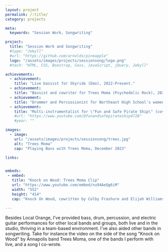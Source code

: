 ```yaml
---
layout: project
permalink: /:title/
category: projects

meta:
  keywords: "Session Work, Songwriting"

project:
  title: "Session Work and Songwriting"
  #type: "Jekyll"
  #url: "https://github.com/arnolds/pineapple"
  logo: "/assets/images/projects/sessionsong/logo.png"
  #tech: "HTML, CSS, Boostrap, Sass, JavaScript, jQuery, Jekyll"

achievements:
  - achievement:
    title: "Live bassist for Skyride (Emo), 2022-Present."
  - achievement:
    title: "Bassist and cowriter for Trees Moma (Psychedelic Rock), 2022-2024."
  - achievement:
    title: "Drummer and Percussionist for Northeast High School's women choirs, 2019-2021."
  - achievement:
    title: "Multi-instrumentalist for \"Fun and Safe Pirate Ship\" (cover band), with 64k views on YouTube, 2021-2023."
    #url: "https://www.youtube.com/@funandsafepirateship4728"
    #year: ""

images:
  - image:
    url: "/assets/images/projects/sessionsong/trees.jpg"
    alt: "Trees Moma"
    cap: "Playing Bass with Trees Moma, December 2023"

links:


embeds:
 - embed: 
   title: "Knock on Wood: Trees Moma Clip"
   url: "https://www.youtube.com/embed/nu94AeQg6iM"
   width: "552"
   height: "414"
   cap: "Knock On Wood, cowritten by Colby Frashure and Elijah Williams. Performance from Nov 2023."
  
---
```

<p>Besides Local Orange, I've provided bass, drum, percussion, and electric guitar performances for other local bands and groups, both live and in the studio, thriving in a team-based environment. I've also aided other bands in songwriting. Take for instance the video on the side of the song "Knock on Wood" by Annapolis band Trees Moma, one of the bands I perform with live, and a song I co-wrote.</p>
